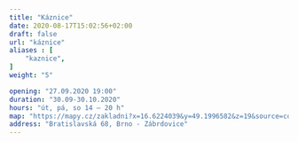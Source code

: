 ```yaml
---
title: "Káznice"
date: 2020-08-17T15:02:56+02:00
draft: false
url: "káznice"
aliases : [
    "kaznice",
]
weight: "5"

opening: "27.09.2020 19:00"
duration: "30.09-30.10.2020"
hours: "út, pá, so 14 – 20 h"
map: "https://mapy.cz/zakladni?x=16.6224039&y=49.1996582&z=19&source=coor&id=16.622497767502523%2C49.19984485069221"
address: "Bratislavská 68, Brno - Zábrdovice"
---
```

